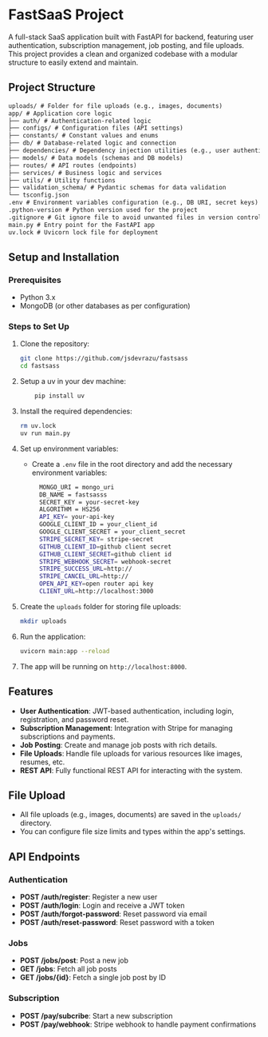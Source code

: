 # FastSaaS Project

A full-stack SaaS application built with FastAPI for backend, featuring user authentication, subscription management, job posting, and file uploads. This project provides a clean and organized codebase with a modular structure to easily extend and maintain.

## Project Structure

```md
uploads/ # Folder for file uploads (e.g., images, documents)
app/ # Application core logic
├── auth/ # Authentication-related logic
├── configs/ # Configuration files (API settings) 
├── constants/ # Constant values and enums
├── db/ # Database-related logic and connection
├── dependencies/ # Dependency injection utilities (e.g., user authentication) 
├── models/ # Data models (schemas and DB models) 
├── routes/ # API routes (endpoints) 
├── services/ # Business logic and services 
├── utils/ # Utility functions
├── validation_schema/ # Pydantic schemas for data validation
└── tsconfig.json
.env # Environment variables configuration (e.g., DB URI, secret keys) 
.python-version # Python version used for the project
.gitignore # Git ignore file to avoid unwanted files in version control
main.py # Entry point for the FastAPI app 
uv.lock # Uvicorn lock file for deployment
```



## Setup and Installation

### Prerequisites

- Python 3.x
- MongoDB (or other databases as per configuration)

### Steps to Set Up

1. Clone the repository:
    ```bash
    git clone https://github.com/jsdevrazu/fastsass
    cd fastsass
    ```

2. Setup a uv in your dev machine:
    ```bash
        pip install uv
    ```

3. Install the required dependencies:
    ```bash
    rm uv.lock
    uv run main.py
    ```

4. Set up environment variables:
    - Create a `.env` file in the root directory and add the necessary environment variables:
      ```bash
        MONGO_URI = mongo_uri
        DB_NAME = fastsasss
        SECRET_KEY = your-secret-key
        ALGORITHM = HS256
        API_KEY= your-api-key
        GOOGLE_CLIENT_ID = your_client_id
        GOOGLE_CLIENT_SECRET = your_client_secret
        STRIPE_SECRET_KEY= stripe-secret
        GITHUB_CLIENT_ID=github client secret
        GITHUB_CLIENT_SECRET=github client id
        STRIPE_WEBHOOK_SECRET= webhook-secret
        STRIPE_SUCCESS_URL=http://
        STRIPE_CANCEL_URL=http://
        OPEN_API_KEY=open router api key
        CLIENT_URL=http://localhost:3000
      ```

5. Create the `uploads` folder for storing file uploads:
    ```bash
    mkdir uploads
    ```

6. Run the application:
    ```bash
    uvicorn main:app --reload
    ```
<!-- uv pip freeze > uv.lock -->
<!-- stripe listen --forward-to localhost:8000/api/v1/pay/webhook -->

7. The app will be running on `http://localhost:8000`.

## Features

- **User Authentication**: JWT-based authentication, including login, registration, and password reset.
- **Subscription Management**: Integration with Stripe for managing subscriptions and payments.
- **Job Posting**: Create and manage job posts with rich details.
- **File Uploads**: Handle file uploads for various resources like images, resumes, etc.
- **REST API**: Fully functional REST API for interacting with the system.

## File Upload

- All file uploads (e.g., images, documents) are saved in the `uploads/` directory.
- You can configure file size limits and types within the app's settings.

## API Endpoints

### Authentication

- **POST /auth/register**: Register a new user
- **POST /auth/login**: Login and receive a JWT token
- **POST /auth/forgot-password**: Reset password via email
- **POST /auth/reset-password**: Reset password with a token

### Jobs

- **POST /jobs/post**: Post a new job
- **GET /jobs**: Fetch all job posts
- **GET /jobs/{id}**: Fetch a single job post by ID

### Subscription

- **POST /pay/subcribe**: Start a new subscription
- **POST /pay/webhook**: Stripe webhook to handle payment confirmations